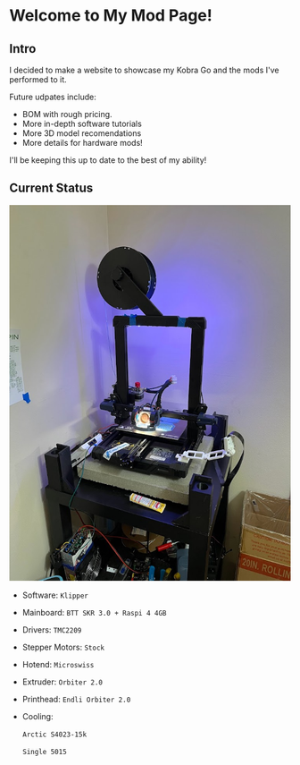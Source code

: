 # Welcome to My Mod Page!
## Intro

I decided to make a website to showcase my Kobra Go and the mods I've performed to it.

Future udpates include:
 
* BOM with rough pricing.
* More in-depth software tutorials
* More 3D model recomendations
* More details for hardware mods!

I'll be keeping this up to date to the best of my ability!

## Current Status
![January '24 Setup](assets/feb23setup.jpg)

* Software: 
    ```Klipper```
* Mainboard:
    ```BTT SKR 3.0 + Raspi 4 4GB```
* Drivers:
    ```TMC2209```
* Stepper Motors:
    ```Stock```
* Hotend:
    ```Microswiss```
* Extruder:
    ```Orbiter 2.0```
* Printhead:
    ```Endli Orbiter 2.0```
* Cooling: 
    
    ```Arctic S4023-15k```

    ```Single 5015```
